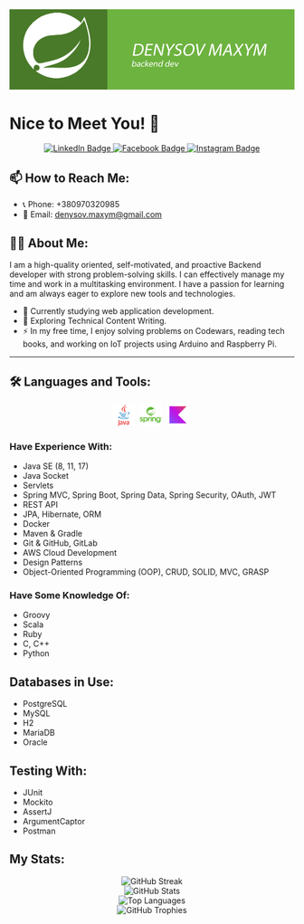 <div align="center">
  <img src="https://github.com/Javac-g/Javac-g/blob/main/LOGO.png?raw=true" alt="Header Image" />
</div>

# Nice to Meet You! 👋

<div align="center" id="badges">
  <a href="https://www.linkedin.com/in/maks-denysov-298594235">
    <img src="https://img.shields.io/badge/LinkedIn-blue?style=for-the-badge&logo=linkedin&logoColor=white" alt="LinkedIn Badge" />
  </a>
  <a href="https://www.facebook.com/profile.php?id=100079473348227">
    <img src="https://img.shields.io/badge/Facebook-blue?style=for-the-badge&logo=facebook&logoColor=white" alt="Facebook Badge" />
  </a>
  <a href="https://www.instagram.com/Maxym.Denysov/">
    <img src="https://img.shields.io/badge/Instagram-orange?style=for-the-badge&logo=Instagram&logoColor=white" alt="Instagram Badge" />
  </a>
</div>

## 📫 How to Reach Me:

- 📞 Phone: +380970320985
- 📧 Email: [denysov.maxym@gmail.com](mailto:denysov.maxym@gmail.com)

## :man_technologist: About Me:

I am a high-quality oriented, self-motivated, and proactive Backend developer with strong problem-solving skills. I can effectively manage my time and work in a multitasking environment. I have a passion for learning and am always eager to explore new tools and technologies.

- :telescope: Currently studying web application development.
- :seedling: Exploring Technical Content Writing.
- :zap: In my free time, I enjoy solving problems on Codewars, reading tech books, and working on IoT projects using Arduino and Raspberry Pi.

---

## :hammer_and_wrench: Languages and Tools:

<div align="center">
  <img src="https://github.com/devicons/devicon/blob/master/icons/java/java-original-wordmark.svg" title="Java" alt="Java" width="40" height="40" />&nbsp;
  <img src="https://github.com/devicons/devicon/blob/master/icons/spring/spring-original-wordmark.svg" title="Spring" alt="Spring" width="40" height="40" />&nbsp;
  <img src="https://github.com/devicons/devicon/blob/master/icons/kotlin/kotlin-original.svg" title="Kotlin" alt="Kotlin" width="40" height="40" />&nbsp;
  <!-- Add more icons here -->
</div>

### Have Experience With:

- Java SE (8, 11, 17)
- Java Socket
- Servlets
- Spring MVC, Spring Boot, Spring Data, Spring Security, OAuth, JWT
- REST API
- JPA, Hibernate, ORM
- Docker
- Maven & Gradle
- Git & GitHub, GitLab
- AWS Cloud Development
- Design Patterns
- Object-Oriented Programming (OOP), CRUD, SOLID, MVC, GRASP

### Have Some Knowledge Of:

- Groovy
- Scala
- Ruby
- C, C++
- Python

## Databases in Use:

- PostgreSQL
- MySQL
- H2
- MariaDB
- Oracle

## Testing With:

- JUnit
- Mockito
- AssertJ
- ArgumentCaptor
- Postman

## My Stats:

<div align="center">
  <img src="http://github-readme-streak-stats.herokuapp.com?user=Javac-g&theme=monokai-metallian&date_format=M%20j%5B%2C%20Y%5D" alt="GitHub Streak" />
</div>

<div align="center">
  <img src="https://github-readme-stats.vercel.app/api?username=Javac-g&show_icons=true&theme=tokyonight" alt="GitHub Stats" />
</div>

<div align="center">
  <img src="https://github-readme-stats.vercel.app/api/top-langs/?username=Javac-g&layout=compact&theme=tokyonight" alt="Top Languages" />
</div>

<div align="center">
  <img src="https://github-profile-trophy.vercel.app/?username=Javac-g&theme=onedark" alt="GitHub Trophies" />
</div>
